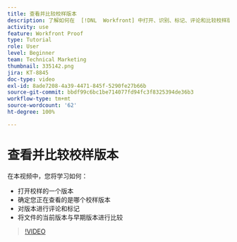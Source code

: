 ```yaml
---
title: 查看并比较校样版本
description: 了解如何在  [!DNL  Workfront] 中打开、识别、标记、评论和比较校样版本。
activity: use
feature: Workfront Proof
type: Tutorial
role: User
level: Beginner
team: Technical Marketing
thumbnail: 335142.png
jira: KT-8845
doc-type: video
exl-id: 8ade7208-4a39-4471-845f-5290fe27b66b
source-git-commit: bbdf99c6bc1be714077fd94fc3f8325394de36b3
workflow-type: tm+mt
source-wordcount: '62'
ht-degree: 100%

---
```


# 查看并比较校样版本

在本视频中，您将学习如何：

* 打开校样的一个版本
* 确定您正在查看的是哪个校样版本
* 对版本进行评论和标记
* 将文件的当前版本与早期版本进行比较

>[!VIDEO](https://video.tv.adobe.com/v/335142/?quality=12&learn=on&enablevpops=1)

<!--
## Learn more
* Compare proofs
-->

